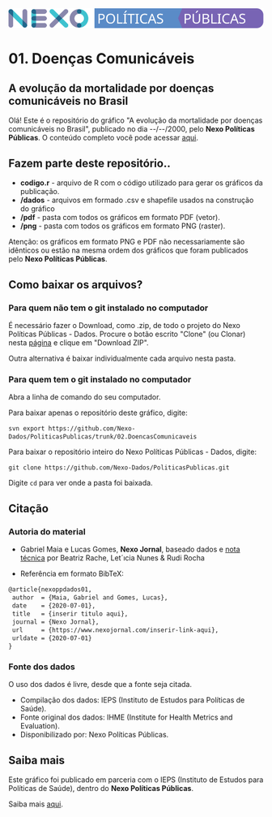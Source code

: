 <img src='https://github.com/Nexo-Dados/PoliticasPublicas/blob/master/nexopp.svg'>

# 01. Doenças Comunicáveis
## A evolução da mortalidade por doenças comunicáveis no Brasil

Olá! Este é o repositório do gráfico "A evolução da mortalidade por doenças comunicáveis no Brasil", publicado no dia --/--/2000, pelo **Nexo Políticas Públicas**. O conteúdo completo você pode acessar [aqui]('www.nexojornal.com.br').

## Fazem parte deste repositório..

* **codigo.r** - arquivo de R com o código utilizado para gerar os gráficos da publicação.
* **/dados** - arquivos em formado .csv e shapefile usados na construção do gráfico
* **/pdf** - pasta com todos os gráficos em formato PDF (vetor).
* **/png** - pasta com todos os gráficos em formato PNG (raster).

Atenção: os gráficos em formato PNG e PDF não necessariamente são idênticos ou estão na mesma ordem dos gráficos que foram publicados pelo **Nexo Políticas Públicas**. 

## Como baixar os arquivos?

### Para quem não tem o git instalado no computador

É necessário fazer o Download, como .zip, de todo o projeto do Nexo Políticas Públicas - Dados. Procure o botão escrito "Clone" (ou Clonar) nesta [página](https://github.com/Nexo-Dados/PoliticasPublicas) e clique em "Download ZIP".

Outra alternativa é baixar individualmente cada arquivo nesta pasta.

### Para quem tem o git instalado no computador


Abra a linha de comando do seu computador.

Para baixar apenas o repositório deste gráfico, digite:

```
svn export https://github.com/Nexo-Dados/PoliticasPublicas/trunk/02.DoencasComunicaveis
```

Para baixar o repositório inteiro do Nexo Políticas Públicas - Dados, digite:

```
git clone https://github.com/Nexo-Dados/PoliticasPublicas.git
```

Digite `cd` para ver onde a pasta foi baixada.

## Citação

### Autoria do material

* Gabriel Maia e Lucas Gomes, **Nexo Jornal**, baseado dados e [nota técnica]('https://ieps.org.br/wp-content/uploads/2020/03/NT1.pdf') por Beatriz Rache, Let´ıcia Nunes & Rudi Rocha 

* Referência em formato BibTeX:

```
@article{nexoppdados01,
 author  = {Maia, Gabriel and Gomes, Lucas},
 date    = {2020-07-01},
 title   = {inserir titulo aqui},
 journal = {Nexo Jornal},
 url     = {https://www.nexojornal.com/inserir-link-aqui},
 urldate = {2020-07-01}
}
```

### Fonte dos dados

O uso dos dados é livre, desde que a fonte seja citada.

* Compilação dos dados: IEPS (Instituto de Estudos para Políticas de Saúde).
* Fonte original dos dados: IHME (Institute for Health Metrics and Evaluation).
* Disponibilizado por: Nexo Políticas Públicas.

## Saiba mais

Este gráfico foi publicado em parceria com o IEPS (Instituto de Estudos para Políticas de Saúde), dentro do **Nexo Políticas Públicas**. 

Saiba mais [aqui]('#').


